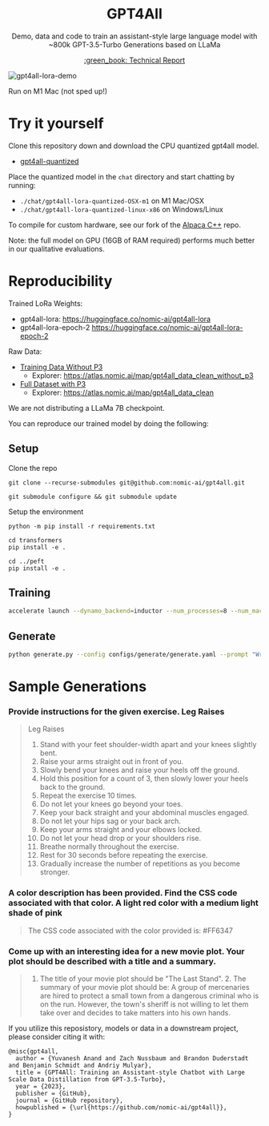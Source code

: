 <h1 align="center">GPT4All</h1>
<p align="center">Demo, data and code to train an assistant-style large language model with ~800k GPT-3.5-Turbo Generations based on LLaMa</p>

<p align="center">
<a href="https://s3.amazonaws.com/static.nomic.ai/gpt4all/2023_GPT4All_Technical_Report.pdf">:green_book: Technical Report</a>
</p>



![gpt4all-lora-demo](https://user-images.githubusercontent.com/13879686/228352356-de66ca7a-df70-474e-b929-2e3656165051.gif)

Run on M1 Mac (not sped up!)

# Try it yourself

Clone this repository down and download the CPU quantized gpt4all model.
- [gpt4all-quantized](https://s3.amazonaws.com/static.nomic.ai/gpt4all/models/gpt4all-lora-quantized.bin)

Place the quantized model in the `chat` directory and start chatting by running:

- `./chat/gpt4all-lora-quantized-OSX-m1` on M1 Mac/OSX
- `./chat/gpt4all-lora-quantized-linux-x86` on Windows/Linux

To compile for custom hardware, see our fork of the [Alpaca C++](https://github.com/zanussbaum/gpt4all.cpp) repo.

Note: the full model on GPU (16GB of RAM required) performs much better in our qualitative evaluations.

# Reproducibility

Trained LoRa Weights:
- gpt4all-lora:  https://huggingface.co/nomic-ai/gpt4all-lora
- gpt4all-lora-epoch-2 https://huggingface.co/nomic-ai/gpt4all-lora-epoch-2

Raw Data:
- [Training Data Without P3](https://s3.amazonaws.com/static.nomic.ai/gpt4all/2022_03_27/gpt4all_curated_data_without_p3_2022_03_27.tar.gz)
  - Explorer: https://atlas.nomic.ai/map/gpt4all_data_clean_without_p3
- [Full Dataset with P3](https://s3.amazonaws.com/static.nomic.ai/gpt4all/2022_03_27/gpt4all_curated_data_full_2022_03_27.tar.gz)
  - Explorer: https://atlas.nomic.ai/map/gpt4all_data_clean

We are not distributing a LLaMa 7B checkpoint.

You can reproduce our trained model by doing the following:

## Setup

Clone the repo

`git clone --recurse-submodules git@github.com:nomic-ai/gpt4all.git`

`git submodule configure && git submodule update`

Setup the environment

```
python -m pip install -r requirements.txt

cd transformers
pip install -e . 

cd ../peft
pip install -e .
```

## Training

```bash
accelerate launch --dynamo_backend=inductor --num_processes=8 --num_machines=1 --machine_rank=0 --deepspeed_multinode_launcher standard --mixed_precision=bf16  --use_deepspeed --deepspeed_config_file=configs/deepspeed/ds_config.json train.py --config configs/train/finetune-7b.yaml
```

## Generate

```bash
python generate.py --config configs/generate/generate.yaml --prompt "Write a script to reverse a string in Python
```

# Sample Generations

### Provide instructions for the given exercise. Leg Raises
>Leg Raises
>1. Stand with your feet shoulder-width apart and your knees slightly bent.
>2. Raise your arms straight out in front of you.
>3. Slowly bend your knees and raise your heels off the ground.
>4. Hold this position for a count of 3, then slowly lower your heels back to the ground.
>5. Repeat the exercise 10 times.
>6. Do not let your knees go beyond your toes.
>7. Keep your back straight and your abdominal muscles engaged.
>8. Do not let your hips sag or your back arch.
>9. Keep your arms straight and your elbows locked.
>10. Do not let your head drop or your shoulders rise.
>11. Breathe normally throughout the exercise.
>12. Rest for 30 seconds before repeating the exercise.
>13. Gradually increase the number of repetitions as you become stronger.


### A color description has been provided. Find the CSS code associated with that color. A light red color with a medium light shade of pink

>The CSS code associated with the color provided is: #FF6347


### Come up with an interesting idea for a new movie plot. Your plot should be described with a title and a summary.

>1. The title of your movie plot should be "The Last Stand". 2. The summary of your movie plot should be: A group of mercenaries are hired to protect a small town from a dangerous criminal who is on the run. However, the town's sheriff is not willing to let them take over and decides to take matters into his own hands.


If you utilize this reposistory, models or data in a downstream project, please consider citing it with:
```
@misc{gpt4all,
  author = {Yuvanesh Anand and Zach Nussbaum and Brandon Duderstadt and Benjamin Schmidt and Andriy Mulyar},
  title = {GPT4All: Training an Assistant-style Chatbot with Large Scale Data Distillation from GPT-3.5-Turbo},
  year = {2023},
  publisher = {GitHub},
  journal = {GitHub repository},
  howpublished = {\url{https://github.com/nomic-ai/gpt4all}},
}
```

